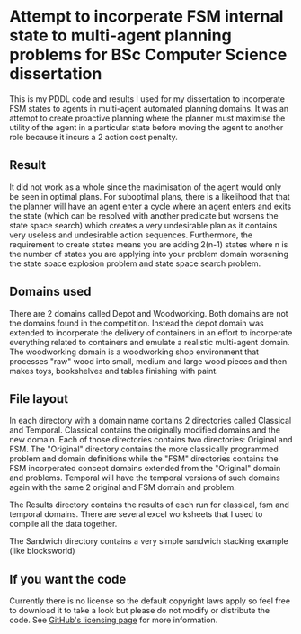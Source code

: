 # Attempt to incorperate FSM internal state to multi-agent planning problems for BSc Computer Science dissertation

This is my PDDL code and results I used for my dissertation to incorperate FSM states to agents in multi-agent automated planning domains. It was an attempt to create proactive planning where the planner must maximise the utility of the agent in a particular state before moving the agent to another role because it incurs a 2 action cost penalty.

## Result

It did not work as a whole since the maximisation of the agent would only be seen in optimal plans. For suboptimal plans, there is a likelihood that that the planner will have an agent enter a cycle where an agent enters and exits the state (which can be resolved with another predicate but worsens the state space search) which creates a very undesirable plan as it contains very useless and undesirable action sequences. Furthermore, the requirement to create states means you are adding 2(n-1) states where n is the number of states you are applying into your problem domain worsening the state space explosion problem and state space search problem.

## Domains used

There are 2 domains called Depot and Woodworking. Both domains are not the domains found in the competition. Instead the depot domain was extended to incorperate the delivery of containers in an effort to incorperate everything related to containers and emulate a realistic multi-agent domain. The woodworking domain is a woodworking shop environment that processes "raw" wood into small, medium and large wood pieces and then makes toys, bookshelves and tables finishing with paint. 

## File layout

In each directory with a domain name contains 2 directories called Classical and Temporal. Classical contains the originally modified domains and the new domain. Each of those directories contains two directories: Original and FSM. The "Original" directory contains the more classically programmed problem and domain definitions while the "FSM" directories contains the FSM incorperated concept domains extended from the "Original" domain and problems. Temporal will have the temporal versions of such domains again with the same 2 original and FSM domain and problem.

The Results directory contains the results of each run for classical, fsm and temporal domains. There are several excel worksheets that I used to compile all the data together. 

The Sandwich directory contains a very simple sandwich stacking example (like blocksworld)

## If you want the code

Currently there is no license so the default copyright laws apply so feel free to download it to take a look but please do not modify or distribute the code. See [GitHub's licensing page](https://docs.github.com/en/github/creating-cloning-and-archiving-repositories/licensing-a-repository#choosing-the-right-license) for more information.
